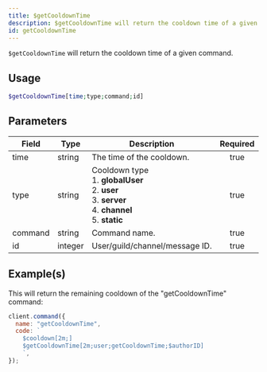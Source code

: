 ```yaml
---
title: $getCooldownTime
description: $getCooldownTime will return the cooldown time of a given command.
id: getCooldownTime
---
```


`$getCooldownTime` will return the cooldown time of a given command.

## Usage

```php
$getCooldownTime[time;type;command;id]
```

## Parameters

| Field   | Type    | Description                                                                                                               | Required |
| ------- | ------- | ------------------------------------------------------------------------------------------------------------------------- | :------: |
| time    | string  | The time of the cooldown.                                                                                                 |   true   |
| type    | string  | Cooldown type <br /> 1. **globalUser** <br /> 2. **user** <br /> 3. **server** <br /> 4. **channel** <br /> 5. **static** |   true   |
| command | string  | Command name.                                                                                                             |   true   |
| id      | integer | User/guild/channel/message ID.                                                                                            |   true   |

## Example(s)

This will return the remaining cooldown of the "getCooldownTime" command:

```javascript
client.command({
  name: "getCooldownTime",
  code: `
    $cooldown[2m;]
    $getCooldownTime[2m;user;getCooldownTime;$authorID]
    `,
});
```
